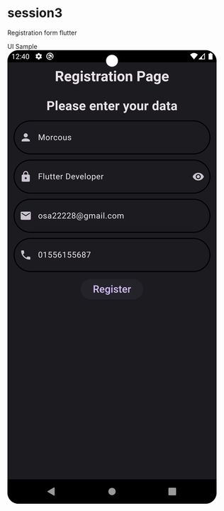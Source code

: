 # session3

Registration form flutter

UI Sample
![Alt text](session3/Screenshot_20240222_124041.png?raw=true "Optional Title")

